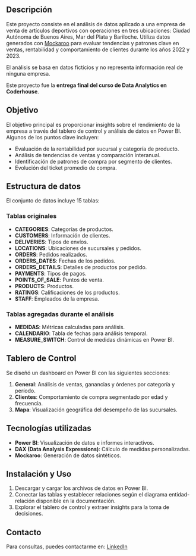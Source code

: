 ## Descripción
Este proyecto consiste en el análisis de datos aplicado a una empresa de venta de artículos deportivos con operaciones en tres ubicaciones: Ciudad Autónoma de Buenos Aires, Mar del Plata y Bariloche. Utiliza datos generados con [Mockaroo](https://mockaroo.com) para evaluar tendencias y patrones clave en ventas, rentabilidad y comportamiento de clientes durante los años 2022 y 2023.

El análisis se basa en datos ficticios y no representa información real de ninguna empresa.

Este proyecto fue la **entrega final del curso de Data Analytics en Coderhouse**.

## Objetivo
El objetivo principal es proporcionar insights sobre el rendimiento de la empresa a través del tablero de control y análisis de datos en Power BI. Algunos de los puntos clave incluyen:
- Evaluación de la rentabilidad por sucursal y categoría de producto.
- Análisis de tendencias de ventas y comparación interanual.
- Identificación de patrones de compra por segmento de clientes.
- Evolución del ticket promedio de compra.

## Estructura de datos
El conjunto de datos incluye 15 tablas:

### Tablas originales
- **CATEGORIES**: Categorías de productos.
- **CUSTOMERS**: Información de clientes.
- **DELIVERIES**: Tipos de envíos.
- **LOCATIONS**: Ubicaciones de sucursales y pedidos.
- **ORDERS**: Pedidos realizados.
- **ORDERS_DATES**: Fechas de los pedidos.
- **ORDERS_DETAILS**: Detalles de productos por pedido.
- **PAYMENTS**: Tipos de pagos.
- **POINTS_OF_SALE**: Puntos de venta.
- **PRODUCTS**: Productos.
- **RATINGS**: Calificaciones de los productos.
- **STAFF**: Empleados de la empresa.

### Tablas agregadas durante el análisis
- **MEDIDAS**: Métricas calculadas para análisis.
- **CALENDARIO**: Tabla de fechas para análisis temporal.
- **MEASURE_SWITCH**: Control de medidas dinámicas en Power BI.

## Tablero de Control
Se diseñó un dashboard en Power BI con las siguientes secciones:
1. **General**: Análisis de ventas, ganancias y órdenes por categoría y período.
2. **Clientes**: Comportamiento de compra segmentado por edad y frecuencia.
3. **Mapa**: Visualización geográfica del desempeño de las sucursales.


## Tecnologías utilizadas
- **Power BI**: Visualización de datos e informes interactivos.
- **DAX (Data Analysis Expressions)**: Cálculo de medidas personalizadas.
- **Mockaroo**: Generación de datos sintéticos.

## Instalación y Uso
1. Descargar y cargar los archivos de datos en Power BI.
2. Conectar las tablas y establecer relaciones según el diagrama entidad-relación disponible en la documentación.
3. Explorar el tablero de control y extraer insights para la toma de decisiones.

## Contacto
Para consultas, puedes contactarme en: [LinkedIn](https://www.linkedin.com/in/ochoaenzo/)